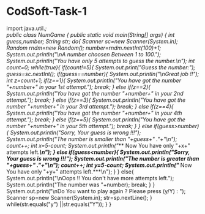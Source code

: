 # CodSoft-Task-1
import java.util.*;
<br>
public class NumGame {
    public static void main(String[] args) {
        int guess,number;
		String str;
        do{
            Scanner sc=new Scanner(System.in);
			Random rndm=new Random();
			number=rndm.nextInt(100)+1;
	 		System.out.println("\nA number choosen Between 1 to 100.");
            System.out.println("You have only 5 attempts to guess the number.\n");
            int count=0;
            while(true){
				if(count!=5){
					System.out.print("Guess the number:");
					guess=sc.nextInt();
					if(guess==number){ 
						System.out.println("\nGreat job !!");
						int z=count+1;
                        if(z==1){
                            System.out.println("You have got the number "+number+" in your 1st attempt.");
						    break;
                        }
                        else if(z==2){
                            System.out.println("You have got the number "+number+" in your 2nd attempt.");
						    break; 
                        }
                        else if(z==3){
                            System.out.println("You have got the number "+number+" in your 3rd attempt.");
						    break; 
                        }
                        else if(z==4){
                            System.out.println("You have got the number "+number+" in your 4th attempt.");
						    break; 
                        }
                        else if(z==5){
                            System.out.println("You have got the number "+number+" in your 5th attempt.");
						    break; 
                        }
                    }
                    else if(guess>number){
						System.out.println("Sorry, Your guess is wrong !!!");
						System.out.println("The number is smaller than "+guess+" ."+"\n");
						count++;
						int x=5-count;
						System.out.println("*** Now You have only "+x+" attempts left.***\n");
					}
					else if(guess<number){
						System.out.println("Sorry, Your guess is wrong !!!");
						System.out.println("The number is greater than "+guess+" ."+"\n");
						count++;
						int y=5-count;
						System.out.println("*** Now You have only "+y+" attempts left.***\n");
					}
				}
				else{
					System.out.println("\nOops !! You don't have more attempts left.");
					System.out.println("The number was "+number);
					break;
				}
            }
            System.out.print("\nDo You want to play again ? Please press (y/Y) : ");
			Scanner sp=new Scanner(System.in);
			str=sp.nextLine();
        }
        while(str.equals("y") ||str.equals("Y"));
    }
}
